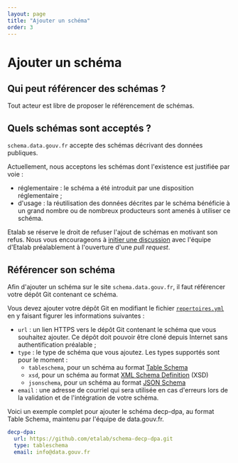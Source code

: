 ```yaml
---
layout: page
title: "Ajouter un schéma"
order: 3
---
```

# Ajouter un schéma

## Qui peut référencer des schémas ?
Tout acteur est libre de proposer le référencement de schémas.

## Quels schémas sont acceptés ?
`schema.data.gouv.fr` accepte des schémas décrivant des données publiques.

Actuellement, nous acceptons les schémas dont l'existence est justifiée par voie :
- réglementaire : le schéma a été introduit par une disposition réglementaire ;
- d'usage : la réutilisation des données décrites par le schéma bénéficie à un grand nombre ou de nombreux producteurs sont amenés à utiliser ce schéma.

Etalab se réserve le droit de refuser l'ajout de schémas en motivant son refus. Nous vous encourageons à [initier une discussion](https://github.com/etalab/schema.data.gouv.fr/issues) avec l'équipe d'Etalab préalablement à l'ouverture d'une _pull request_.

## Référencer son schéma
Afin d'ajouter un schéma sur le site `schema.data.gouv.fr`, il faut référencer votre dépôt Git contenant ce schéma.

Vous devez ajouter votre dépôt Git en modifiant le fichier [`repertoires.yml`](https://github.com/etalab/schema.data.gouv.fr/blob/master/aggregateur/repertoires.yml) en y faisant figurer les informations suivantes :

- `url` : un lien HTTPS vers le dépôt Git contenant le schéma que vous souhaitez ajouter. Ce dépôt doit pouvoir être cloné depuis Internet sans authentification préalable ;
- `type` : le type de schéma que vous ajoutez. Les types supportés sont pour le moment :
    + `tableschema`, pour un schéma au format [Table Schema](https://frictionlessdata.io/specs/table-schema/)
    + `xsd`, pour un schéma au format [XML Schema Definition](https://www.w3.org/TR/xmlschema11-1/) (XSD)
    + `jsonschema`, pour un schéma au format [JSON Schema](https://json-schema.org/)
- `email` : une adresse de courriel qui sera utilisée en cas d'erreurs lors de la validation et de l'intégration de votre schéma.

Voici un exemple complet pour ajouter le schéma decp-dpa, au format Table Schema, maintenu par l'équipe de data.gouv.fr.
```yml
decp-dpa:
  url: https://github.com/etalab/schema-decp-dpa.git
  type: tableschema
  email: info@data.gouv.fr
```
